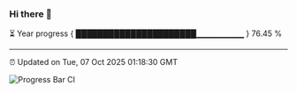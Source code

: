 ### Hi there 👋

⏳ Year progress { ██████████████████████▁▁▁▁▁▁▁▁ } 76.45 %

---

⏰ Updated on Tue, 07 Oct 2025 01:18:30 GMT

![Progress Bar CI](https://github.com/JuvenileQ/Progress-Bar-CI/workflows/main/badge.svg)
